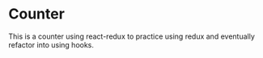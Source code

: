 # Counter

This is a counter using react-redux to practice using redux and eventually refactor into using hooks.
